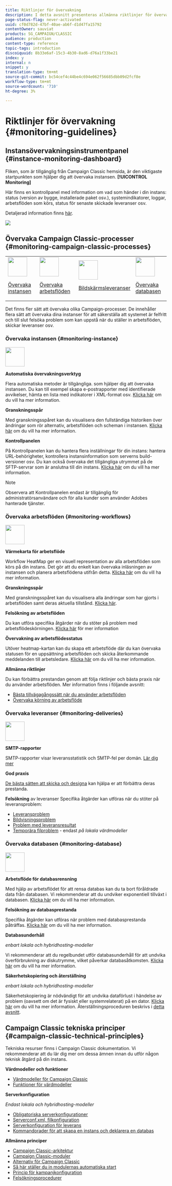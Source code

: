 ```yaml
---
title: Riktlinjer för övervakning
description: I detta avsnitt presenteras allmänna riktlinjer för övervakningen av Campaign Classic.
page-status-flag: never-activated
uuid: cf0d782d-47bf-40ae-ab6f-d1d47fa15792
contentOwner: sauviat
products: SG_CAMPAIGN/CLASSIC
audience: production
content-type: reference
topic-tags: introduction
discoiquuid: 8b33e6af-15c3-4b30-8ad6-d76a1f33be21
index: y
internal: n
snippet: y
translation-type: tm+mt
source-git-commit: bc54cef4c44be4c694e062f56685dbb09d2fcf8e
workflow-type: tm+mt
source-wordcount: '710'
ht-degree: 3%

---
```



# Riktlinjer för övervakning {#monitoring-guidelines}

## Instansövervakningsinstrumentpanel {#instance-monitoring-dashboard}

Fliken, som är tillgänglig från Campaign Classic hemsida, är den viktigaste startpunkten som hjälper dig att övervaka instansen. **[!UICONTROL Monitoring]**

Här finns en kontrollpanel med information om vad som händer i din instans: status (version av bygge, installerade paket osv.), systemindikatorer, loggar, arbetsflöden som körs, status för senaste skickade leveranser osv.

Detaljerad information finns [här](../../production/using/monitoring-processes.md).

![](assets/monitoring_tab.png)

## Övervaka Campaign Classic-processer {#monitoring-campaign-classic-processes}

<table>
<tr><td><img src="assets/do-not-localize/icon_system.svg" width="60px"><p><a href="#monitoring-instance">Övervaka instansen</a></p></td>
<td><img src="assets/do-not-localize/icon_workflows.svg" width="60px"><p><a href="#moniroting-workflows">Övervaka arbetsflöden</a></p></td>
<td><img src="assets/do-not-localize/icon_send.svg" width="60px"><p><a href="#monitoring-deliveries">Bildskärmsleveranser</a></p></td>
<td><img src="assets/do-not-localize/icon_database.svg" width="60px"><p><a href="#monitoring-database">Övervaka databasen</a></p></td></tr>
</table>

Det finns fler sätt att övervaka olika Campaign-processer. De innehåller flera sätt att övervaka dina instanser för att säkerställa att systemet är felfritt och till slut felsöka problem som kan uppstå när du ställer in arbetsflöden, skickar leveranser osv.

### Övervaka instansen {#monitoring-instance}

<img src="assets/do-not-localize/icon_system.svg" width="60px">

**Automatiska övervakningsverktyg**

Flera automatiska metoder är tillgängliga. som hjälper dig att övervaka instansen. Du kan till exempel skapa e-postrapporter med identifierade avvikelser, hämta en lista med indikatorer i XML-format osv. [Klicka här](../../production/using/monitoring-processes.md#automatic-monitoring) om du vill ha mer information.

**Granskningsspår**

Med granskningsspåret kan du visualisera den fullständiga historiken över ändringar som rör alternativ, arbetsflöden och scheman i instansen. [Klicka här](../../production/using/audit-trail.md) om du vill ha mer information.

**Kontrollpanelen**

På Kontrollpanelen kan du hantera flera inställningar för din instans: hantera URL-behörigheter, kontrollera instansinformation som serverns build-versioner osv. Du kan också övervaka det tillgängliga utrymmet på de SFTP-servrar som är anslutna till din instans. [Klicka här](https://docs.adobe.com/content/help/sv-SE/control-panel/using/control-panel-home.html) om du vill ha mer information.

>[!NOTE]
>
>Observera att Kontrollpanelen endast är tillgänglig för administratörsanvändare och för alla kunder som använder Adobes hanterade tjänster.

### Övervaka arbetsflöden {#monitoring-workflows}

<img src="assets/do-not-localize/icon_workflows.svg" width="60px">

**Värmekarta för arbetsflöde**

Workflow HeatMap ger en visuell representation av alla arbetsflöden som körs på din instans. Det gör att du enkelt kan övervaka inläsningen av instansen och planera arbetsflödena utifrån detta. [Klicka här](../../workflow/using/heatmap.md) om du vill ha mer information.

**Granskningsspår**

Med granskningsspåret kan du visualisera alla ändringar som har gjorts i arbetsflöden samt deras aktuella tillstånd. [Klicka här](../../production/using/audit-trail.md).

**Felsökning av arbetsflöden**

Du kan utföra specifika åtgärder när du stöter på problem med arbetsflödeskörningen. [Klicka här](../../production/using/workflow-execution.md) för mer information

**Övervakning av arbetsflödesstatus**

Utöver heatmap-kartan kan du skapa ett arbetsflöde där du kan övervaka statusen för en uppsättning arbetsflöden och skicka återkommande meddelanden till arbetsledare. [Klicka här](../../workflow/using/supervising-workflows.md) om du vill ha mer information.

**Allmänna riktlinjer**

Du kan förbättra prestandan genom att följa riktlinjer och bästa praxis när du använder arbetsflöden. Mer information finns i följande avsnitt:
* [Bästa tillvägagångssätt när du använder arbetsflöden](../../workflow/using/workflow-best-practices.md)
* [Övervaka körning av arbetsflöde](../../workflow/using/monitoring-workflow-execution.md)

### Övervaka leveranser {#monitoring-deliveries}

<img src="assets/do-not-localize/icon_send.svg" width="60px">

**SMTP-rapporter**

SMTP-rapporter visar leveransstatistik och SMTP-fel per domän. [Lär dig mer](../../production/using/monitoring-processes.md)

**God praxis**

[De bästa sätten att skicka och designa](../../delivery/using/delivery-best-practices.md) kan hjälpa er att förbättra deras prestanda.

**Felsökning** av leveranser Specifika åtgärder kan utföras när du stöter på leveransproblem:
* [Leveransproblem](../../production/using/performance-and-throughput-issues.md#deliverability_issues)
* [Bildvisningsproblem](../../production/using/image-display-issues.md)
* [Problem med leveransresultat](../../delivery/using/monitoring-a-delivery.md#performance_issues)
* [Temporära filproblem](../../production/using/temporary-files.md) - endast *på lokala värdmodeller*

### Övervaka databasen {#monitoring-database}

<img src="assets/do-not-localize/icon_database.svg" width="60px">

**Arbetsflöde för databasrensning**

Med hjälp av arbetsflödet för att rensa databas kan du ta bort föråldrade data från databasen. Vi rekommenderar att du undviker exponentiell tillväxt i databasen. [Klicka här](../../production/using/database-cleanup-workflow.md) om du vill ha mer information.

**Felsökning av databasprestanda**

Specifika åtgärder kan utföras när problem med databasprestanda påträffas. [Klicka här](../../production/using/database-performances.md) om du vill ha mer information.

**Databasunderhåll**

*enbart lokala och hybridhosting-modeller*

Vi rekommenderar att du regelbundet utför databasunderhåll för att undvika överförbrukning av diskutrymme, vilket påverkar databasåtkomsten. [Klicka här](../../production/using/recommendations.md) om du vill ha mer information.

**Säkerhetskopiering och återställning**

*enbart lokala och hybridhosting-modeller*

Säkerhetskopiering är nödvändigt för att undvika dataförlust i händelse av problem (oavsett om det är fysiskt eller systemrelaterat) på en dator. [Klicka här](../../production/using/backup.md) om du vill ha mer information. Återställningsproceduren beskrivs i [detta avsnitt](../../production/using/restoration.md).

## Campaign Classic tekniska principer {#campaign-classic-technical-principles}

Tekniska resurser finns i Campaign Classic dokumentation. Vi rekommenderar att du lär dig mer om dessa ämnen innan du utför någon teknisk åtgärd på din instans.

**Värdmodeller och funktioner**

* [Värdmodeller för Campaign Classic](../../installation/using/hosting-models.md)
* [Funktioner för värdmodeller](https://helpx.adobe.com/campaign/kb/acc-on-prem-vs-hosted.html)

**Serverkonfiguration**

*Endast lokala och hybridhosting-modeller*

* [Obligatoriska serverkonfigurationer](../../installation/using/campaign-server-configuration.md)
* [Serverconf.xml, filkonfiguration](../../installation/using/the-server-configuration-file.md)
* [Serverkonfiguration för leverans](../../installation/using/email-deliverability.md)
* [Kommandorader för att skapa en instans och deklarera en databas](../../installation/using/command-lines.md)

**Allmänna principer**

* [Campaign Classic-arkitektur](../../production/using/general-architecture.md)
* [Campaign Classic-moduler](../../production/using/operating-principle.md)
* [Alternativ för Campaign Classic](../../installation/using/configuring-campaign-options.md)
* [Så här ställer du in modulernas automatiska start](../../production/using/administration.md)
* [Princip för kampanjkonfiguration](../../production/using/configuration-principle.md)
* [Felsökningsprocedurer](../../production/using/performance-and-throughput-issues.md)
